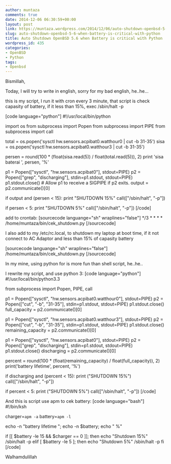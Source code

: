 ```yaml
---
author: muntaza
comments: true
date: 2014-12-06 06:30:59+00:00
layout: post
link: https://muntaza.wordpress.com/2014/12/06/auto-shutdown-openbsd-5-6-when-battery-is-critical-with-python/
slug: auto-shutdown-openbsd-5-6-when-battery-is-critical-with-python
title: Auto Shutdown OpenBSD 5.6 when Battery is critical with Python
wordpress_id: 435
categories:
- OpenBSD
- Python
tags:
- Openbsd
---
```


Bismillah,

Today, I will try to write in english, sorry for my bad english, he..he...

this is my script, I run it with cron every 3 minute, that script is check capasity of battery, if it less than 15%, exec /sbin/halt -p

[code language="python"]
#!/usr/local/bin/python

import os
from subprocess import Popen
from subprocess import PIPE
from subprocess import call

total = os.popen('sysctl hw.sensors.acpibat0.watthour0 | cut -b 31-35')
sisa = os.popen('sysctl hw.sensors.acpibat0.watthour3 | cut -b 31-35')

persen = round(100 * (float(sisa.read(5)) / float(total.read(5))), 2)
print 'sisa baterai ', persen, '%'

p1 = Popen(["sysctl", "hw.sensors.acpibat0"], stdout=PIPE)
p2 = Popen(["grep", "discharging"], stdin=p1.stdout, stdout=PIPE)
p1.stdout.close()  # Allow p1 to receive a SIGPIPE if p2 exits.
output = p2.communicate()[0]

if output and (persen < 15):
    print "SHUTDOWN 15%"
    call(["/sbin/halt", "-p"])

if persen < 5:
    print "SHUTDOWN 5%"
    call(["/sbin/halt", "-p"])
[/code]


add to crontab:
[sourcecode languange="sh" wraplines="false"]
*/3   *   *   *   *    /home/muntaza/bin/cek_shutdown.py
[/sourcecode]

I also add to my /etc/rc.local, to shutdown my laptop at boot time, if it not connect to AC Adaptor and less than 15% of capasity battery

[sourcecode languange="sh" wraplines="false"]
/home/muntaza/bin/cek_shutdown.py
[/sourcecode]

In my mine, using python for is more fun than shell script, he..he..



I rewrite my script, and use python 3:
[code language="python"]
#!/usr/local/bin/python3.3

from subprocess import Popen, PIPE, call

p1 = Popen(["sysctl", "hw.sensors.acpibat0.watthour0"], stdout=PIPE)
p2 = Popen(["cut", "-b", "31-35"], stdin=p1.stdout, stdout=PIPE)
p1.stdout.close()
full_capacity = p2.communicate()[0]

p1 = Popen(["sysctl", "hw.sensors.acpibat0.watthour3"], stdout=PIPE)
p2 = Popen(["cut", "-b", "31-35"], stdin=p1.stdout, stdout=PIPE)
p1.stdout.close()
remaining_capacity = p2.communicate()[0]

p1 = Popen(["sysctl", "hw.sensors.acpibat0"], stdout=PIPE)
p2 = Popen(["grep", "discharging"], stdin=p1.stdout, stdout=PIPE)
p1.stdout.close()
discharging = p2.communicate()[0]

percent = round(100 * (float(remaining_capacity) / float(full_capacity)), 2)
print('battery lifetime', percent, '%')

if discharging and (percent < 15):
    print ("SHUTDOWN 15%")
    call(["/sbin/halt", "-p"])

if percent < 5:
    print ("SHUTDOWN 5%")
    call(["/sbin/halt", "-p"])
[/code]

And this is script use apm to cek battery:
[code language="bash"]
#!/bin/ksh

charger=`apm -a`
battery=`apm -l`

echo -n "battery lifetime "; echo -n $battery; echo " %"

if [[ $battery -le 15 && $charger == 0 ]]; then
    echo "Shutdown 15%"
    /sbin/halt -p
elif [ $battery -le 5 ]; then
    echo "Shutdown 5%"
    /sbin/halt -p
fi
[/code]

Walhamdulillah
